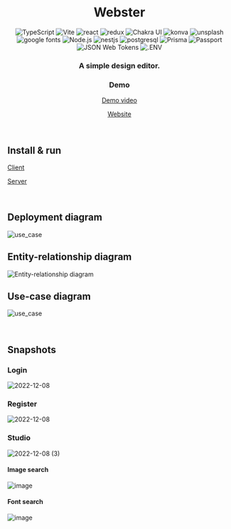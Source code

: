 <head>
    <div align="center">
        <h1 align="center">Webster</h1>
    </div>
</head>

<div align="center">
  <img alt="TypeScript" src="https://img.shields.io/badge/-TypeScript-3178C6.svg?style=for-the-badge&logo=TypeScript&logoColor=white" />
  <img alt="Vite" src="https://img.shields.io/badge/-Vite-646CFF.svg?style=for-the-badge&logo=Vite&logoColor=white" />
  <img alt="react" src="https://img.shields.io/badge/-React-61DAFB.svg?style=for-the-badge&logo=react&logoColor=black" />
  <img alt="redux" src="https://img.shields.io/badge/-Redux-764ABC.svg?style=for-the-badge&logo=redux&logoColor=white" />
  <img alt="Chakra UI" src="https://img.shields.io/badge/-Chakra%20UI-319795.svg?style=for-the-badge&logo=ChakraUI&logoColor=white" />
  <img alt="konva" src="https://img.shields.io/badge/-konva-0D83CD.svg?style=for-the-badge&logo=konva&logoColor=white" />
  <img alt="unsplash" src="https://img.shields.io/badge/-unsplash%20API-000000.svg?style=for-the-badge&logo=unsplash&logoColor=white" />
  <img alt="google fonts" src="https://img.shields.io/badge/-Google%20Fonts%20API-4285F4.svg?style=for-the-badge&logo=Google-Fonts&logoColor=white" />
  <img alt="Node.js" src="https://img.shields.io/badge/-Nodejs-339933.svg?style=for-the-badge&logo=node.js&logoColor=white" />
  <img alt="nestjs" src="https://img.shields.io/badge/-nestjs-E0234E.svg?style=for-the-badge&logo=nestjs&logoColor=white" />
  <img alt="postgresql" src="https://img.shields.io/badge/-postgresql-4169E1.svg?style=for-the-badge&logo=postgresql&logoColor=white" />
  <img alt="Prisma" src="https://img.shields.io/badge/-Prisma-2D3748.svg?style=for-the-badge&logo=prisma&logoColor=white" />
  <img alt="Passport" src="https://img.shields.io/badge/-passport-34E27A.svg?style=for-the-badge&logo=passport&logoColor=white" />
  <img alt="JSON Web Tokens" src="https://img.shields.io/badge/-JWT-000000.svg?style=for-the-badge&logo=JSONWebTokens&logoColor=white" />
  <img alt=".ENV" src="https://img.shields.io/badge/-.ENV-ECD53F.svg?style=for-the-badge&logo=.ENV&logoColor=black" />
</div>

<div align="center">
  <h3>A simple design editor.</h3>
    
  <h3>Demo</h3>
  <p><a href="https://youtu.be/zDJ3vSZpoSA" target="_blank">Demo video</a></p>
  <p><a href="https://webster-client-e4ded5198720.herokuapp.com/" target="_blank">Website</a></p>
</div>

<br/>

## Install & run

[Client](client/README.md)

[Server](server/README.md)

<br/>

## Deployment diagram

![use_case](https://github.com/YaroslavChuiko/Webster/assets/32570823/6a2ed391-ebb9-4658-80bc-8a40f8c91260)

## Entity-relationship diagram

![Entity-relationship diagram](https://github.com/YaroslavChuiko/Webster/assets/32570823/f4057db3-eb7b-44fd-a83e-42e7c41ca826)

## Use-case diagram

![use_case](https://github.com/YaroslavChuiko/Webster/assets/32570823/7f126bf8-ff3e-4f58-aa52-9a16c1d0a98a)

<br/>

## Snapshots
### Login
![2022-12-08](https://github.com/YaroslavChuiko/Webster/assets/32570823/33f6efda-9215-4d3c-aef6-f759c2f55b18)

### Register
![2022-12-08](https://github.com/YaroslavChuiko/Webster/assets/32570823/5ff5899d-978c-43e4-8534-4c094072d3bf)


### Studio
![2022-12-08 (3)](https://github.com/YaroslavChuiko/Webster/assets/32570823/ebebcadd-e831-4996-945c-d101b1e5938e)

#### Image search
![image](https://github.com/YaroslavChuiko/Webster/assets/32570823/4b659145-1984-4db8-b51a-9e3a79007b7c)

#### Font search
![image](https://github.com/YaroslavChuiko/Webster/assets/32570823/933c335c-0c0c-480c-bfea-f5b1ea37f5f6)




